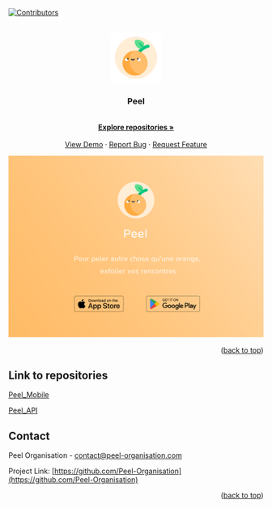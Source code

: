 
<a name="readme-top"></a>


[![Contributors][contributors-shield]][contributors-url]



<!-- PROJECT LOGO -->
<br />
<div align="center">
  <a href="https://github.com/Peel-Organisation">
    <img src="./images/Peel_v1.png" alt="Logo" width="100" height="100">
  </a>

<h3 align="center">Peel</h3>

  <p align="center">
    <br />
    <a href="https://github.com/Peel-Organisation"><strong>Explore repositories »</strong></a>
    <br />
    <br />
    <a href="https://github.com/Peel-Organisation/Peel_Mobile">View Demo</a>
    ·
    <a href="https://github.com/Peel-Organisation/Peel_Mobile/issues">Report Bug</a>
    ·
    <a href="https://github.com/Peel-Organisation/Peel_Mobile/pulls">Request Feature</a>
  </p>
</div>

[![Product Name Screen Shot][product-screenshot]](https://github.com/Peel-Organisation)

<p align="right">(<a href="#readme-top">back to top</a>)</p>


## Link to repositories

[Peel_Mobile](https://github.com/Peel-Organisation/Peel_Mobile)

[Peel_API](https://github.com/Peel-Organisation/Peel_API)


<!-- CONTACT -->
## Contact

Peel Organisation - contact@peel-organisation.com

Project Link: [https://github.com/Peel-Organisation](https://github.com/Peel-Organisation)

<p align="right">(<a href="#readme-top">back to top</a>)</p>



<!-- MARKDOWN LINKS & IMAGES -->
[product-screenshot]: ./images/Presentation.png
[contributors-url]: https://github.com/orgs/Peel-Organisation/people
[contributors-shield]: https://img.shields.io/github/contributors/github_username/repo_name.svg?style=for-the-badge

